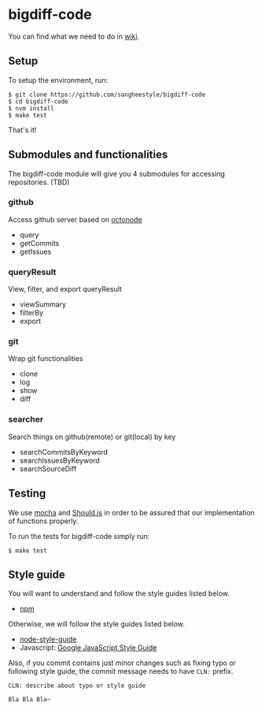 # bigdiff-code
You can find what we need to do in [wiki](https://github.com/sangheestyle/bigdiff-code/wiki).

## Setup
To setup the environment, run:
```shell
$ git clone https://github.com/sangheestyle/bigdiff-code
$ cd bigdiff-code
$ nvm install
$ make test
```
That's it!

## Submodules and functionalities
The bigdiff-code module will give you 4 submodules for accessing repositories. (TBD)

### github
Access github server based on [octonode](https://github.com/pksunkara/octonode)
* query
* getCommits
* getIssues

### queryResult
View, filter, and export queryResult
* viewSummary
* filterBy
* export

### git
Wrap git functionalities
* clone
* log
* show
* diff

### searcher
Search things on github(remote) or git(local) by key
* searchCommitsByKeyword
* searchIssuesByKeyword
* searchSourceDiff

## Testing
We use [mocha](http://mochajs.org/) and [Should.js](http://shouldjs.github.io/) in order to be assured that our implementation
of functions properly.

To run the tests for bigdiff-code simply run:

```shell
$ make test
```

## Style guide
You will want to understand and follow the style guides listed below.
* [npm](https://docs.npmjs.com/misc/coding-style)

Otherwise, we will follow the style guides listed below.
* [node-style-guide](https://github.com/felixge/node-style-guide)
* Javascript: [Google JavaScript Style Guide](https://google-styleguide.googlecode.com/svn/trunk/javascriptguide.xml)

Also, if you commit contains just minor changes such as fixing typo or following style guide, the commit message needs to have `CLN:` prefix.

```shell
CLN: describe about typo or style guide

Bla Bla Bla~
```
